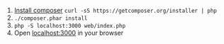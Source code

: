 1. [Install composer](https://getcomposer.org/download) `curl -sS https://getcomposer.org/installer | php`
2. `./composer.phar install`
3. `php -S localhost:3000 web/index.php`
4. Open [localhost:3000](http://localhost:3000) in your browser
